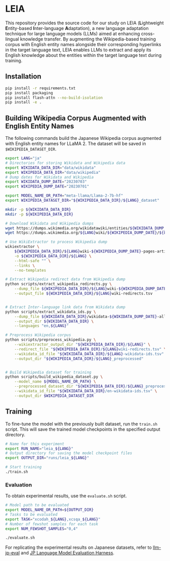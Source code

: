 # LEIA

This repository provides the source code for our study on LEIA (**L**ightweight **E**ntity-based **I**nter-language **A**daptation), a new language adaptation technique for large language models (LLMs) aimed at enhancing cross-lingual knowledge transfer.
By augmenting the Wikipedia-based training corpus with English entity names alongside their corresponding hyperlinks in the target language text, LEIA enables LLMs to extract and apply its English knowledge about the entities within the target language text during training.

## Installation

```bash
pip install -r requirements.txt
pip install packaging
pip install flash-attn --no-build-isolation
pip install -e .
```

## Building Wikipedia Corpus Augmented with English Entity Names

The following commands build the Japanese Wikipedia corpus augmented with English entity names for LLaMA 2.
The dataset will be saved in `$WIKIPEDIA_DATASET_DIR`.

```bash
export LANG="ja"
# Directories for storing Wikidata and Wikipedia data
export WIKIDATA_DATA_DIR="data/wikidata"
export WIKIPEDIA_DATA_DIR="data/wikipedia"
# Dump dates for Wikidata and Wikipedia
export WIKIDATA_DUMP_DATE="20230703"
export WIKIPEDIA_DUMP_DATE="20230701"

export MODEL_NAME_OR_PATH="meta-llama/Llama-2-7b-hf"
export WIKIPEDIA_DATASET_DIR="${WIKIPEDIA_DATA_DIR}/${LANG}_dataset"

mkdir -p ${WIKIDATA_DATA_DIR}
mkdir -p ${WIKIPEDIA_DATA_DIR}

# Download Wikidata and Wikipedia dumps
wget https://dumps.wikimedia.org/wikidatawiki/entities/${WIKIDATA_DUMP_DATE}/wikidata-${WIKIDATA_DUMP_DATE}-all.json.bz2 -P ${WIKIDATA_DATA_DIR}
wget https://dumps.wikimedia.org/${LANG}wiki/${WIKIPEDIA_DUMP_DATE}/${LANG}wiki-${WIKIPEDIA_DUMP_DATE}-pages-articles-multistream.xml.bz2 -P ${WIKIPEDIA_DATA_DIR}

# Use WikiExtractor to process Wikipedia dump
wikiextractor \
    ${WIKIPEDIA_DATA_DIR}/${LANG}wiki-${WIKIPEDIA_DUMP_DATE}-pages-articles-multistream.xml.bz2 \
    -o ${WIKIPEDIA_DATA_DIR}/${LANG} \
    --html-safe "" \
    --links \
    --no-templates

# Extract Wikipedia redirect data from Wikipedia dump
python scripts/extract_wikipedia_redirects.py \
    --dump_file ${WIKIPEDIA_DATA_DIR}/${LANG}wiki-${WIKIPEDIA_DUMP_DATE}-pages-articles-multistream.xml.bz2 \
    --output_file ${WIKIPEDIA_DATA_DIR}/${LANG}wiki-redirects.tsv


# Extract Inter-language link data from Wikidata dump
python scripts/extract_wikidata_ids.py \
    --dump_file ${WIKIDATA_DATA_DIR}/wikidata-${WIKIDATA_DUMP_DATE}-all.json.bz2 \
    --output_dir ${WIKIDATA_DATA_DIR} \
    --languages "en,${LANG}"

# Preprocess Wikipedia corpus
python scripts/preprocess_wikipedia.py \
    --wikiextractor_output_dir "${WIKIPEDIA_DATA_DIR}/${LANG}" \
    --redirect_file "${WIKIPEDIA_DATA_DIR}/${LANG}wiki-redirects.tsv" \
    --wikidata_id_file "${WIKIDATA_DATA_DIR}/${LANG}-wikidata-ids.tsv" \
    --output_dir "${WIKIPEDIA_DATA_DIR}/${LANG}_preprocessed"


# Build Wikipedia dataset for training
python scripts/build_wikipedia_dataset.py \
    --model_name ${MODEL_NAME_OR_PATH} \
    --preprocessed_dataset_dir "${WIKIPEDIA_DATA_DIR}/${LANG}_preprocessed" \
    --wikidata_id_file "${WIKIDATA_DATA_DIR}/en-wikidata-ids.tsv" \
    --output_dir $WIKIPEDIA_DATASET_DIR
```

## Training

To fine-tune the model with the previously built dataset, run the `train.sh` script.
This will save the trained model checkpoints in the specified output directory.

```bash
# Name for this experiment
export RUN_NAME="leia_${LANG}"
# Output directory for saving the model checkpoint files
export OUTPUT_DIR="runs/leia_${LANG}"

# Start training
./train.sh
```

### Evaluation

To obtain experimental results, use the `evaluate.sh` script.

```bash
# Model path to be evaluated
export MODEL_NAME_OR_PATH=${OUTPUT_DIR}
# Tasks to be evaluated
export TASK="xcodah_${LANG},xcsqa_${LANG}"
# Number of fewshot samples for each task
export NUM_FEWSHOT_SAMPLES="0,4"

./evaluate.sh
```

For replicating the experimental results on Japanese datasets, refer to [llm-jp-eval](./llm-jp-eval/) and [JP Language Model Evaluation Harness](./jp-lm-evaluation-harness/).

